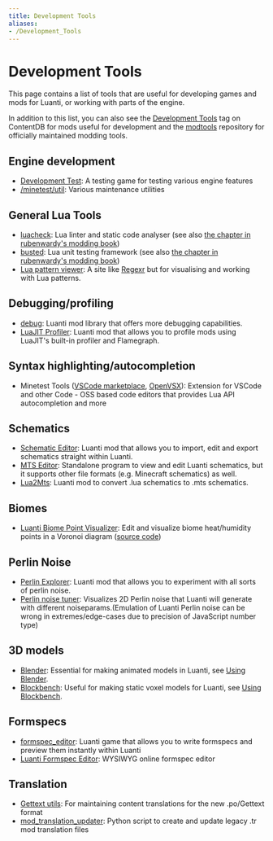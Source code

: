 ```yaml
---
title: Development Tools
aliases:
- /Development_Tools
---
```


# Development Tools
This page contains a list of tools that are useful for developing games and mods for Luanti, or working with parts of the engine.

In addition to this list, you can also see the [Development Tools](https://content.luanti.org/packages/?tag=developer_tools) tag on ContentDB for mods useful for development and the [modtools](https://github.com/minetest/modtools) repository for officially maintained modding tools.

## Engine development
- [Development Test](https://wiki.luanti.org/Games/Development_Test): A testing game for testing various engine features
- [/minetest/util](https://github.com/minetest/minetest/tree/master/util): Various maintenance utilities

## General Lua Tools
- [luacheck](https://github.com/lunarmodules/luacheck): Lua linter and static code analyser (see also [the chapter in rubenwardy's modding book](https://rubenwardy.com/minetest_modding_book/en/quality/luacheck.html))
- [busted](https://olivinelabs.com/busted/): Lua unit testing framework (see also [the chapter in rubenwardy's modding book](https://rubenwardy.com/minetest_modding_book/en/quality/unit_testing.html))
- [Lua pattern viewer](https://gitspartv.github.io/lua-patterns/): A site like [Regexr](https://regexr.com/) but for visualising and working with Lua patterns.

## Debugging/profiling
- [debug](https://content.luanti.org/packages/LMD/dbg/): Luanti mod library that offers more debugging capabilities.
- [LuaJIT Profiler](https://content.luanti.org/packages/jwmhjwmh/jitprofiler/): Luanti mod that allows you to profile mods using LuaJIT's built-in profiler and Flamegraph.

## Syntax highlighting/autocompletion
- Minetest Tools ([VSCode marketplace](https://marketplace.visualstudio.com/items?itemName=GreenXenith.minetest-tools), [OpenVSX](https://open-vsx.org/extension/GreenXenith/minetest-tools/)): Extension for VSCode and other Code - OSS based code editors that provides Lua API autocompletion and more

## Schematics
- [Schematic Editor](https://content.luanti.org/packages/Wuzzy/schemedit/): Luanti mod that allows you to import, edit and export schematics straight within Luanti.
- [MTS Editor](https://forum.luanti.org/viewtopic.php?f=14&t=23724): Standalone program to view and edit Luanti schematics, but it supports other file formats (e.g. Minecraft schematics) as well.
- [Lua2Mts](https://content.luanti.org/packages/Neuromancer/lua2mts/): Luanti mod to convert .lua schematics to .mts schematics.

## Biomes
* [Luanti Biome Point Visualizer](https://wuzzy.codeberg.page/LiBPoV/): Edit and visualize biome heat/humidity points in a Voronoi diagram ([source code](https://codeberg.org/Wuzzy/LiBPoV))

## Perlin Noise
- [Perlin Explorer](https://content.luanti.org/packages/Wuzzy/perlin_explorer/): Luanti mod that allows you to experiment with all sorts of perlin noise.
- [Perlin noise tuner](https://codepen.io/treer/pen/gOPZyov?editors=0010): Visualizes 2D Perlin noise that Luanti will generate with different noiseparams.(Emulation of Luanti Perlin noise can be wrong in extremes/edge-cases due to precision of JavaScript number type)

## 3D models
- [Blender](https://www.blender.org/): Essential for making animated models in Luanti, see [Using Blender](https://wiki.luanti.org/Using_Blender).
- [Blockbench](https://www.blockbench.net/): Useful for making static voxel models for Luanti, see [Using Blockbench](/using-blockbench/).

## Formspecs
- [formspec_editor](https://content.luanti.org/packages/Just_Visiting/formspec_editor/): Luanti game that allows you to write formspecs and preview them instantly within Luanti
- [Luanti Formspec Editor](https://luk3yx.gitlab.io/minetest-formspec-editor/): WYSIWYG online formspec editor

## Translation
- [Gettext utils](https://www.gnu.org/software/gettext/): For maintaining content translations for the new .po/Gettext format
- [mod_translation_updater](https://github.com/minetest/modtools/blob/main/mod_translation_updater.py): Python script to create and update legacy .tr mod translation files
